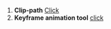 1. **Clip-path** [Click](https://bennettfeely.com/clippy/)
2. **Keyframe animation tool** [click](https://keyframes.app/)
